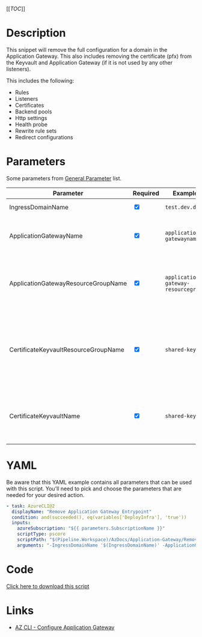 [[_TOC_]]

# Description

This snippet will remove the full configuration for a domain in the Application Gateway. This also includes removing the certificate (pfx) from the Keyvault and Application Gateway (if it is not used by any other listeners).

This includes the following:

- Rules
- Listeners
- Certificates
- Backend pools
- Http settings
- Health probe
- Rewrite rule sets
- Redirect configurations

# Parameters

Some parameters from [General Parameter](/Azure/AzDocs-v1/Scripts) list.

| Parameter                            | Required                        | Example Value                       | Description                                                                                                     |
| ------------------------------------ | ------------------------------- | ----------------------------------- | --------------------------------------------------------------------------------------------------------------- |
| IngressDomainName                    | <input type="checkbox" checked> | `test.dev.domain.org`               | The ingress domain name.                                                                                        |
| ApplicationGatewayName               | <input type="checkbox" checked> | `application-gatewayname`           | The Application Gateway to remove the settings from.                                                            |
| ApplicationGatewayResourceGroupName  | <input type="checkbox" checked> | `application-gateway-resourcegroup` | The name of the resourcegroup the Application Gateway resides in.                                               |
| CertificateKeyvaultResourceGroupName | <input type="checkbox" checked> | `shared-keyvault-rg`                | The name of the resourcegroup the keyvault resides in, in which you keep your application gateway certificates. |
| CertificateKeyvaultName              | <input type="checkbox" checked> | `shared-keyvault`                   | The name of the keyvault, in which you keep your application gateway certificates.                              |

# YAML

Be aware that this YAML example contains all parameters that can be used with this script. You'll need to pick and choose the parameters that are needed for your desired action.

```yaml
- task: AzureCLI@2
  displayName: "Remove Application Gateway Entrypoint"
  condition: and(succeeded(), eq(variables['DeployInfra'], 'true'))
  inputs:
    azureSubscription: "${{ parameters.SubscriptionName }}"
    scriptType: pscore
    scriptPath: "$(Pipeline.Workspace)/AzDocs/Application-Gateway/Remove-Application-Gateway-Entrypoint.ps1"
    arguments: "-IngressDomainName '$(IngressDomainName)' -ApplicationGatewayName '$(ApplicationGatewayName)' -ApplicationGatewayResourceGroupName '$(ApplicationGatewayResourceGroupName)' -CertificateKeyvaultResourceGroupName '$(CertificateKeyvaultResourceGroupName)' -CertificateKeyvaultName '$(CertificateKeyvaultName)'"
```

# Code

[Click here to download this script](../../../../src/Application-Gateway/Remove-Application-Gateway-Entrypoint.ps1)

# Links

- [AZ CLI - Configure Application Gateway](https://docs.microsoft.com/en-us/cli/azure/network/application-gateway?view=azure-cli-latest)
